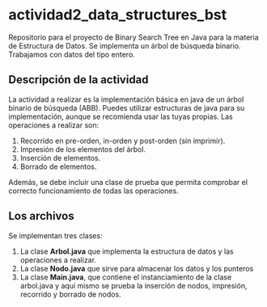 # actividad2_data_structures_bst

Repositorio para el proyecto de Binary Search Tree en Java para la materia de Estructura de Datos. Se implementa un árbol de búsqueda binario. Trabajamos con datos del tipo entero. 

## Descripción de la actividad

La actividad a realizar es la implementación básica en java de un árbol binario de búsqueda (ABB). Puedes utilizar estructuras de java para su implementación, aunque se recomienda usar las tuyas propias. Las operaciones a realizar son:

1. Recorrido en pre-orden, in-orden y post-orden (sin imprimir).
2. Impresión de los elementos del árbol.
3. Inserción de elementos.
4. Borrado de elementos.

Además, se debe incluir una clase de prueba que permita comprobar el correcto funcionamiento de todas las operaciones.

## Los archivos

Se implementan tres clases:

1. La clase **Arbol.java** que implementa la estructura de datos y las operaciones a realizar.
2. La clase **Nodo.java** que sirve para almacenar los datos y los punteros
3. La clase **Main.java**, que contiene el instanciamiento de la clase arbol.java y aquí mismo se prueba la inserción de nodos, impresión, recorrido y borrado de nodos.
